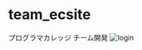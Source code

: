 # team_ecsite
プログラマカレッジ チーム開発
![login](https://user-images.githubusercontent.com/43233389/49264034-1fc0d800-f490-11e8-8c33-58da7e84754e.png)
